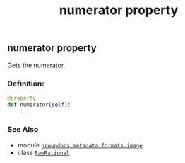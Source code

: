 ﻿---
title: numerator property
second_title: GroupDocs.Metadata for Python via .NET API References
description: 
type: docs
url: /python-net/groupdocs.metadata.formats.image/rawrational/numerator/
is_root: false
weight: 50
---

## numerator property


Gets the numerator.
### Definition:
```python
@property
def numerator(self):
    ...
```

### See Also
* module [`groupdocs.metadata.formats.image`](../../)
* class [`RawRational`](/metadata/python-net/groupdocs.metadata.formats.image/rawrational)
